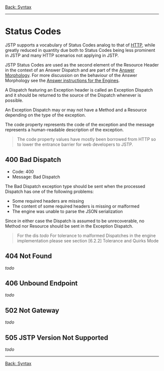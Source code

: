 [Back: Syntax](index.md)

---

Status Codes
============

JSTP supports a vocabulary of Status Codes analog to that of [HTTP](http://www.w3.org/Protocols/rfc2616/rfc2616-sec10.html), while greatly reduced in quantity due both to Status Codes being less prominent in JSTP and many HTTP scenarios not applying in JSTP.

JSTP Status Codes are used as the second element of the Resource Header in the context of an Answer Dispatch and are part of the [Answer Morphology](index.md#answer-morphology). For more discussion on the behaviour of the Answer Morphology see the [Answer instructions for the Engines](../engine.md#answer). 

A Dispatch featuring an Exception header is called an Exception Dispatch and it should be returned to the source of the Dispatch whenever is possible. 

An Exception Dispatch may or may not have a Method and a Resource depending on the type of the exception. 

The code property represents the code of the exception and the message represents a human-readable description of the exception.

> The code property values have mostly been borrowed from HTTP so to lower the entrance barrier for web developers to JSTP.

400 Bad Dispatch
----------------

- Code: 400
- Message: Bad Dispatch

The Bad Dispatch exception type should be sent when the processed Dispatch has one of the following problems:

- Some required headers are missing 
- The content of some required headers is missing or malformed
- The engine was unable to parse the JSON serialization

Since in either case the Dispatch is assumed to be unrecoverable, no Method nor Resource should be sent in the Exception Dispatch.

> For the dis _todo_
> For tolerance to malformed Dispatches in the engine implementation please see section [6.2.2] Tolerance and Quirks Mode

404 Not Found
-------------

_todo_ 

406 Unbound Endpoint
--------------------

_todo_

502 Not Gateway
---------------

_todo_

505 JSTP Version Not Supported
------------------------------

_todo_

---

[Back: Syntax](index.md)
